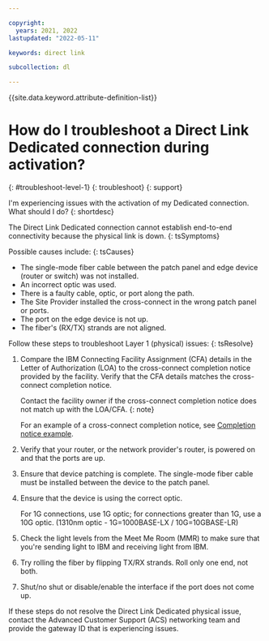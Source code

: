```yaml
---

copyright:
  years: 2021, 2022
lastupdated: "2022-05-11"

keywords: direct link

subcollection: dl

---
```


{{site.data.keyword.attribute-definition-list}}

# How do I troubleshoot a Direct Link Dedicated connection during activation?  
{: #troubleshoot-level-1}
{: troubleshoot}
{: support}

I'm experiencing issues with the activation of my Dedicated connection. What should I do?
{: shortdesc}

The Direct Link Dedicated connection cannot establish end-to-end connectivity because the physical link is down.
{: tsSymptoms}

Possible causes include:
{: tsCauses}

* The single-mode fiber cable between the patch panel and edge device (router or switch) was not installed.
* An incorrect optic was used.
* There is a faulty cable, optic, or port along the path.
* The Site Provider installed the cross-connect in the wrong patch panel or ports.
* The port on the edge device is not up.
* The fiber's (RX/TX) strands are not aligned.

Follow these steps to troubleshoot Layer 1 (physical) issues:
{: tsResolve}

1. Compare the IBM Connecting Facility Assignment (CFA) details in the Letter of Authorization (LOA) to the cross-connect completion notice provided by the facility. Verify that the CFA details matches the cross-connect completion notice.

    Contact the facility owner if the cross-connect completion notice does not match up with the LOA/CFA.
    {: note}

    For an example of a cross-connect completion notice, see [Completion notice example](/docs/dl?topic=dl-completion-notice-example).

1. Verify that your router, or the network provider's router, is powered on and that the ports are up.
1. Ensure that device patching is complete. The single-mode fiber cable must be installed between the device to the patch panel.
1. Ensure that the device is using the correct optic.

    For 1G connections, use 1G optic; for connections greater than 1G, use a 10G optic. (1310nm optic - 1G=1000BASE-LX / 10G=10GBASE-LR)

1. Check the light levels from the Meet Me Room (MMR) to make sure that you're sending light to IBM and receiving light from IBM.
1. Try rolling the fiber by flipping TX/RX strands. Roll only one end, not both.
1. Shut/no shut or disable/enable the interface if the port does not come up.

If these steps do not resolve the Direct Link Dedicated physical issue, contact the Advanced Customer Support (ACS) networking team and provide the gateway ID that is experiencing issues.
